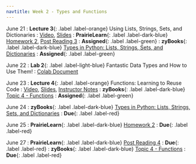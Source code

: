 ```yaml
---
navtitle: Week 2 - Types and Functions
---
```


June 21 
: **Lecture 3**{: .label .label-orange} Using Lists, Strings, Sets, and Dictionaries
  : [Video](#), [Slides](#)
: **PrairieLearn**{: .label .label-dark-blue}  [Homework 2](#), [Post Reading 3](#)
  : **Assigned**{: .label .label-green} 
: **zyBooks**{: .label .label-dark-blue} [Types in Python: Lists, Strings, Sets, and Dictionaries](#)
  : **Assigned**{: .label .label-green} 

June 22
: **Lab 2**{: .label .label-light-blue} Fantastic Data Types and How to Use Them!
  : [Colab Document](#)

June 23
: **Lecture 4**{: .label .label-orange} Functions: Learning to Reuse Code
  : [Video](#), [Slides](#), [Instructor Notes](#)
: **zyBooks**{: .label .label-dark-blue} [Topic 4 - Functions](#)
  : **Assigned**{: .label .label-green} 

June 24
: **zyBooks**{: .label .label-dark-blue} [Types in Python: Lists, Strings, Sets, and Dictionaries](#)
  : **Due**{: .label .label-red} 


June 25
: **PrairieLearn**{: .label .label-dark-blue}  [Homework 2](#)
  : **Due**{: .label .label-red} 

June 27
: **PrairieLearn**{: .label .label-dark-blue} [Post Reading 4](#)
  : **Due**{: .label .label-red} 
: **zyBooks**{: .label .label-dark-blue} [Topic 4 - Functions](#)
  : **Due**{: .label .label-red} 



